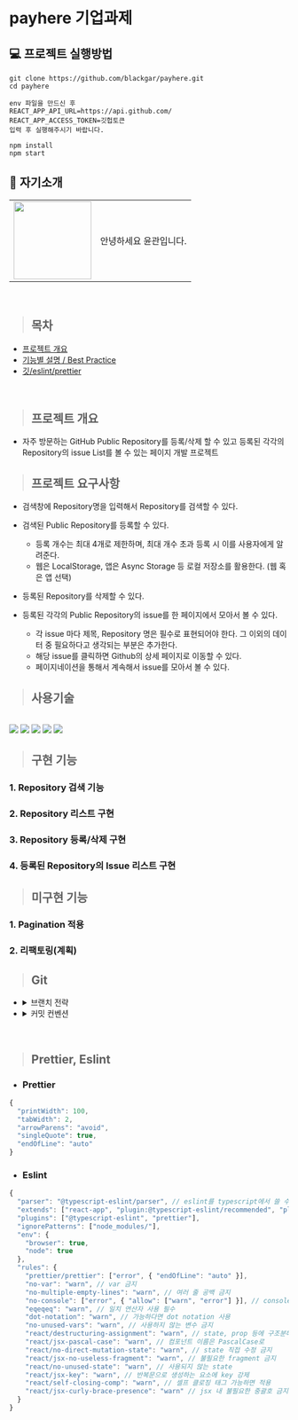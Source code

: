 # payhere 기업과제

## 💻 프로젝트 실행방법

```
git clone https://github.com/blackgar/payhere.git
cd payhere

env 파일을 만드신 후
REACT_APP_API_URL=https://api.github.com/
REACT_APP_ACCESS_TOKEN=깃헙토큰
입력 후 실행해주시기 바랍니다.

npm install
npm start
```

## 👋 자기소개

<table>
    <tr>
        <td height="140px" align="center"> 
          <a href="https://github.com/blackgar">
            <img src="https://avatars.githubusercontent.com/blackgar" width="140px" />
          </a> 
        </td>
        <td>
          안녕하세요 윤관입니다.<br>
        </td>
    </tr>
</table>
<br>

> ## 목차

- [프로젝트 개요](#프로젝트-개요)
- [기능별 설명 / Best Practice](#기능별-설명--best-practice)
- [깃/eslint/prettier](#Git)

<br>

> ## 프로젝트 개요

- 자주 방문하는 GitHub Public Repository를 등록/삭제 할 수 있고 등록된 각각의 Repository의 issue List를 볼 수 있는 페이지 개발 프로젝트

> ## 프로젝트 요구사항

- 검색창에 Repository명을 입력해서 Repository를 검색할 수 있다.

- 검색된 Public Repository를 등록할 수 있다.
  - 등록 개수는 최대 4개로 제한하며, 최대 개수 초과 등록 시 이를 사용자에게 알려준다.
  - 웹은 LocalStorage, 앱은 Async Storage 등 로컬 저장소를 활용한다. (웹 혹은 앱 선택)
- 등록된 Repository를 삭제할 수 있다.

- 등록된 각각의 Public Repository의 issue를 한 페이지에서 모아서 볼 수 있다.
  - 각 issue 마다 제목, Repository 명은 필수로 표현되어야 한다. 그 이외의 데이터 중 필요하다고 생각되는 부분은 추가한다.
  - 해당 issue를 클릭하면 Github의 상세 페이지로 이동할 수 있다.
  - 페이지네이션을 통해서 계속해서 issue를 모아서 볼 수 있다.

> ## 사용기술

 <br/>

<img src="https://img.shields.io/badge/javascript-F7DF1E?style=for-the-badge&logo=javascript&logoColor=white">
<img src="https://img.shields.io/badge/react-61DAFB?style=for-the-badge&logo=react&logoColor=white">
<img src="https://img.shields.io/badge/typescript-3178C6?style=for-the-badge&logo=typescript&logoColor=white">
<img src="https://img.shields.io/badge/recoil-3292f7?style=for-the-badge&logo=meta&logoColor=white"> 
<img src="https://img.shields.io/badge/styled-components-DB7093?style=for-the-badge&logo=styled-components&logoColor=white">

<br>

> ## 구현 기능

### 1. Repository 검색 기능

### 2. Repository 리스트 구현

### 3. Repository 등록/삭제 구현

### 4. 등록된 Repository의 Issue 리스트 구현

> ## 미구현 기능

### 1. Pagination 적용

### 2. 리팩토링(계획)

> ## Git

- <details>
    <summary>브랜치 전략</summary>

  - Main : 최종 완성 코드 업로드 브랜치
  - front/dev : 기능이 완성되거나 리팩토링이 진행된 기능별 브랜치 병합 브랜치
  - front/feat/api : API 호출 기능 구현 브랜치
  - front/feat/repository : repository 검색 및 등록/삭제 기능 구현 브랜치
  - front/feat/issue : issue 관련 기능 구현 브랜치

  </details>

- <details>
    <summary>커밋 컨벤션</summary>
    
    - feat : 새로운 기능 추가될 때
    - fix : 버그 수정할 때
    - docs : 문서 수정
    - style : 코드 내용 변경 없이 포맷팅이나 세미콜론 등의 작은 코드 스타일 변경할 때
    - refactor : 코드 리팩토링 했을 때
    - test : 테스트 코드를 추가하거나 리팩토링할 때
    - chore : 빌드관련 수정이나 패키지 매니저 수정과 같은 개발 환경에 대한 수정사항이 발생할 때
    - remove : 파일이나 폴더 제거할 때
    - rename : 파일이나 폴더 이름 변경할 때
    - move : 파일이나 폴더 구조 변경할 때
    - clean : 코드 포맷팅, 디펜던시 제거, 세미콜론 누락, 코드 변경이 없는 경우
    - deps : 디펜던시 추가할 때

  </details>

<br>

> ## Prettier, Eslint

- ### Prettier

```javascript
{
  "printWidth": 100,
  "tabWidth": 2,
  "arrowParens": "avoid",
  "singleQuote": true,
  "endOfLine": "auto"
}
```

- ### Eslint

```javascript
{
  "parser": "@typescript-eslint/parser", // eslint를 typescript에서 쓸 수 있도록 변환
  "extends": ["react-app", "plugin:@typescript-eslint/recommended", "plugin:prettier/recommended"],
  "plugins": ["@typescript-eslint", "prettier"],
  "ignorePatterns": ["node_modules/"],
  "env": {
    "browser": true,
    "node": true
  },
  "rules": {
    "prettier/prettier": ["error", { "endOfLine": "auto" }],
    "no-var": "warn", // var 금지
    "no-multiple-empty-lines": "warn", // 여러 줄 공백 금지
    "no-console": ["error", { "allow": ["warn", "error"] }], // console.log() 금지
    "eqeqeq": "warn", // 일치 연산자 사용 필수
    "dot-notation": "warn", // 가능하다면 dot notation 사용
    "no-unused-vars": "warn", // 사용하지 않는 변수 금지
    "react/destructuring-assignment": "warn", // state, prop 등에 구조분해 할당 적용
    "react/jsx-pascal-case": "warn", // 컴포넌트 이름은 PascalCase로
    "react/no-direct-mutation-state": "warn", // state 직접 수정 금지
    "react/jsx-no-useless-fragment": "warn", // 불필요한 fragment 금지
    "react/no-unused-state": "warn", // 사용되지 않는 state
    "react/jsx-key": "warn", // 반복문으로 생성하는 요소에 key 강제
    "react/self-closing-comp": "warn", // 셀프 클로징 태그 가능하면 적용
    "react/jsx-curly-brace-presence": "warn" // jsx 내 불필요한 중괄호 금지
  }
}

```

<br>
